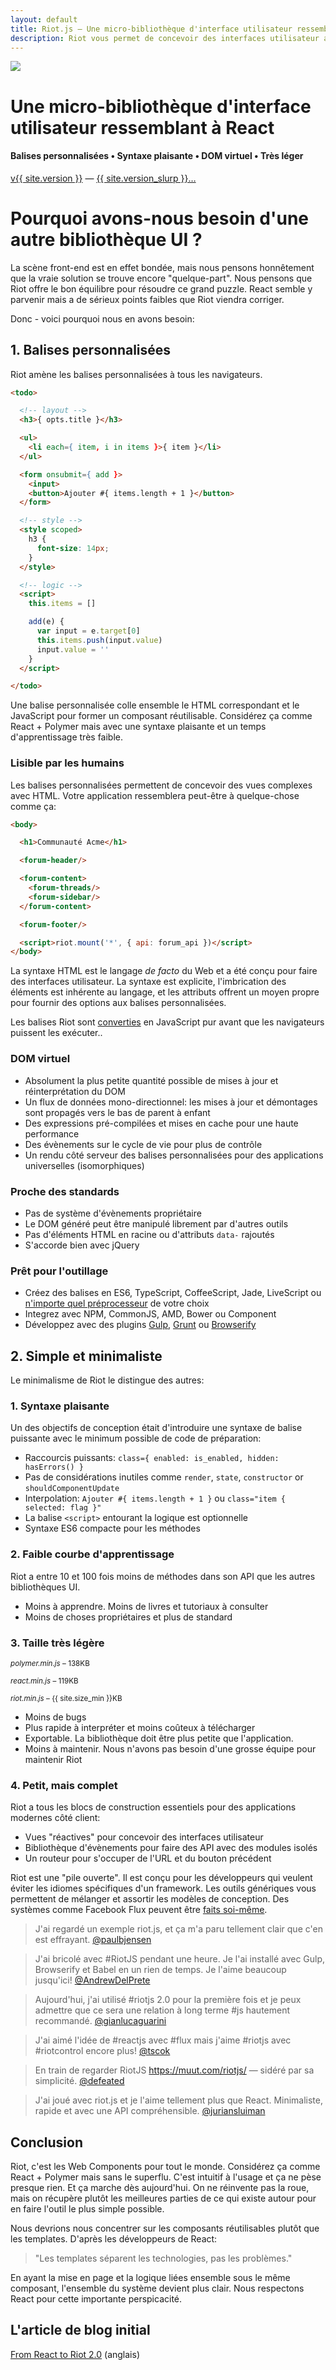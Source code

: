 ```yaml
---
layout: default
title: Riot.js — Une micro-bibliothèque d'interface utilisateur ressemblant à React
description: Riot vous permet de concevoir des interfaces utilisateur avec des balises personnalisées en utilisant une syntaxe simple et plaisante. Il utilise un DOM virtuel comme React mais en plus rapide. Riot est très léger comparer aux standards de l'industrie. Nous pensons qu'il y a un réel besoin pour une autre bibliothèque UI.
---
```


<div id="hero">
  <img src="/img/logo/riot240x.png">
  <h1>Une micro-bibliothèque d'interface utilisateur ressemblant à React</h1>
  <h4>Balises personnalisées • Syntaxe plaisante • DOM virtuel • Très léger</h4>

  <div id="version-slurp">
    <a href="/fr/download/" class="tag blue">v{{ site.version }}</a> &mdash;
    <a href="/fr/release-notes/">{{ site.version_slurp }}&hellip;</a>
  </div>

</div>


# Pourquoi avons-nous besoin d'une autre bibliothèque UI ?

La scène front-end est en effet bondée, mais nous pensons honnêtement que la vraie solution se trouve encore "quelque-part". Nous pensons que Riot offre le bon équilibre pour résoudre ce grand puzzle. React semble y parvenir mais a de sérieux points faibles que Riot viendra corriger.

Donc - voici pourquoi nous en avons besoin:


## 1. Balises personnalisées

Riot amène les balises personnalisées à tous les navigateurs.

``` html
<todo>

  <!-- layout -->
  <h3>{ opts.title }</h3>

  <ul>
    <li each={ item, i in items }>{ item }</li>
  </ul>

  <form onsubmit={ add }>
    <input>
    <button>Ajouter #{ items.length + 1 }</button>
  </form>

  <!-- style -->
  <style scoped>
    h3 {
      font-size: 14px;
    }
  </style>

  <!-- logic -->
  <script>
    this.items = []

    add(e) {
      var input = e.target[0]
      this.items.push(input.value)
      input.value = ''
    }
  </script>

</todo>
```

Une balise personnalisée colle ensemble le HTML correspondant et le JavaScript pour former un composant réutilisable. Considérez ça comme React + Polymer mais avec une syntaxe plaisante et un temps d'apprentissage très faible.


### Lisible par les humains

Les balises personnalisées permettent de concevoir des vues complexes avec HTML. Votre application ressemblera peut-être à quelque-chose comme ça:

``` html
<body>

  <h1>Communauté Acme</h1>

  <forum-header/>

  <forum-content>
    <forum-threads/>
    <forum-sidebar/>
  </forum-content>

  <forum-footer/>

  <script>riot.mount('*', { api: forum_api })</script>
</body>
```

La syntaxe HTML est le langage *de facto* du Web et a été conçu pour faire des interfaces utilisateur. La syntaxe est explicite, l'imbrication des éléments est inhérente au langage, et les attributs offrent un moyen propre pour fournir des options aux balises personnalisées.

Les balises Riot sont [converties](/guide/compiler/) en JavaScript pur avant que les navigateurs puissent les exécuter..


### DOM virtuel
- Absolument la plus petite quantité possible de mises à jour et réinterprétation du DOM
- Un flux de données mono-directionnel: les mises à jour et démontages sont propagés vers le bas de parent à enfant
- Des expressions pré-compilées et mises en cache pour une haute performance
- Des évènements sur le cycle de vie pour plus de contrôle
- Un rendu côté serveur des balises personnalisées pour des applications universelles (isomorphiques)


### Proche des standards
- Pas de système d'évènements propriétaire
- Le DOM généré peut être manipulé librement par d'autres outils
- Pas d'éléments HTML en racine ou d'attributs `data-` rajoutés
- S'accorde bien avec jQuery


### Prêt pour l'outillage
- Créez des balises en ES6, TypeScript, CoffeeScript, Jade, LiveScript ou [n'importe quel préprocesseur](/guide/compiler/#pre-processors) de votre choix
- Integrez avec NPM, CommonJS, AMD, Bower ou Component
- Développez avec des plugins [Gulp](https://github.com/e-jigsaw/gulp-riot), [Grunt](https://github.com/ariesjia/grunt-riot) ou [Browserify](https://github.com/jhthorsen/riotify)



## 2. Simple et minimaliste

Le minimalisme de Riot le distingue des autres:


### 1. Syntaxe plaisante

Un des objectifs de conception était d'introduire une syntaxe de balise puissante avec le minimum possible de code de préparation:

- Raccourcis puissants: `class={ enabled: is_enabled, hidden: hasErrors() }`
- Pas de considérations inutiles comme `render`, `state`, `constructor` or `shouldComponentUpdate`
- Interpolation: `Ajouter #{ items.length + 1 }` ou `class="item { selected: flag }"`
- La balise `<script>` entourant la logique est optionnelle
- Syntaxe ES6 compacte pour les méthodes


### 2. Faible courbe d'apprentissage

Riot a entre 10 et 100 fois moins de méthodes dans son API que les autres bibliothèques UI.

- Moins à apprendre. Moins de livres et tutoriaux à consulter
- Moins de choses propriétaires et plus de standard


### 3. Taille très légère

<small><em>polymer.min.js</em> – 138KB</small>
<span class="bar red"></span>

<small><em>react.min.js</em> – 119KB</small>
<span class="bar red" style="width: {{ 138 / 119 * 100 }}"></span>

<small><em>riot.min.js</em> – {{ site.size_min }}KB</small>
<span class="bar blue" style="width: {{ site.size_min / 121 * 100 }}%"></span>

- Moins de bugs
- Plus rapide à interpréter et moins coûteux à télécharger
- Exportable. La bibliothèque doit être plus petite que l'application.
- Moins à maintenir. Nous n'avons pas besoin d'une grosse équipe pour maintenir Riot



### 4. Petit, mais complet

Riot a tous les blocs de construction essentiels pour des applications modernes côté client:

- Vues "réactives" pour concevoir des interfaces utilisateur
- Bibliothèque d'évènements pour faire des API avec des modules isolés
- Un routeur pour s'occuper de l'URL et du bouton précédent

Riot est une "pile ouverte". Il est conçu pour les développeurs qui veulent éviter les idiomes spécifiques d'un framework. Les outils génériques vous permettent de mélanger et assortir les modèles de conception. Des systèmes comme Facebook Flux peuvent être [faits soi-même](https://github.com/jimsparkman/RiotControl).


> J'ai regardé un exemple riot.js, et ça m'a paru tellement clair que c'en est effrayant. [@paulbjensen](https://twitter.com/paulbjensen/status/558378720403419137)

> J'ai bricolé avec #RiotJS pendant une heure. Je l'ai installé avec Gulp, Browserify et Babel en un rien de temps. Je l'aime beaucoup jusqu'ici! [@AndrewDelPrete](https://twitter.com/AndrewDelPrete/status/630976295011127296)

> Aujourd'hui, j'ai utilisé #riotjs 2.0 pour la première fois et je peux admettre que ce sera une relation à long terme #js hautement recommandé. [@gianlucaguarini](https://twitter.com/gianlucaguarini/status/559756081862574080)

> J'ai aimé l'idée de #reactjs avec #flux mais j'aime #riotjs avec #riotcontrol encore plus!
[@tscok](https://twitter.com/tscok/status/580509124598829056)

> En train de regarder RiotJS https://muut.com/riotjs/ — sidéré par sa simplicité. [@defeated](https://twitter.com/defeated/status/559215403541757952)

> J'ai joué avec riot.js et je l'aime tellement plus que React. Minimaliste, rapide et avec une API compréhensible. [@juriansluiman](https://twitter.com/juriansluiman/status/560399379035865088)


## Conclusion

Riot, c'est les Web Components pour tout le monde. Considérez ça comme React + Polymer mais sans le superflu. C'est intuitif à l'usage et ça ne pèse presque rien. Et ça marche dès aujourd'hui. On ne réinvente pas la roue, mais on récupère plutôt les meilleures parties de ce qui existe autour pour en faire l'outil le plus simple possible.

Nous devrions nous concentrer sur les composants réutilisables plutôt que les templates. D'après les développeurs de React:

> "Les templates séparent les technologies, pas les problèmes."

En ayant la mise en page et la logique liées ensemble sous le même composant, l'ensemble du système devient plus clair. Nous respectons React pour cette importante perspicacité.


## L'article de blog initial

[From React to Riot 2.0](https://muut.com/blog/technology/riot-2.0/) (anglais)


